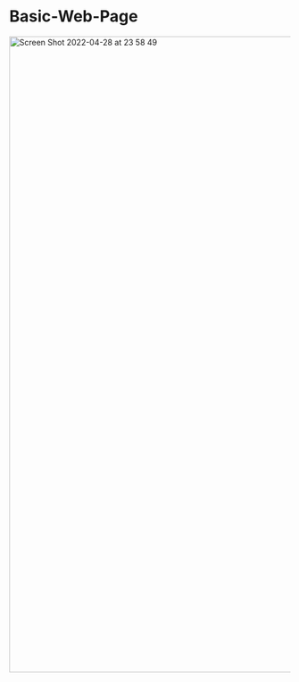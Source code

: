 # Basic-Web-Page

<img width="1140" alt="Screen Shot 2022-04-28 at 23 58 49" src="https://user-images.githubusercontent.com/101603320/165854711-3e1765a5-75a1-4d36-9081-6b426cd1a9db.png">
